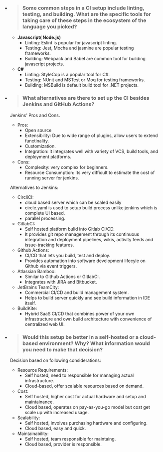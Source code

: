 - > ### Some common steps in a CI setup include linting, testing, and building. What are the specific tools for taking care of these steps in the ecosystem of the language you picked?
    - **Javascript( Node.js)**
        - Linting: Eslint is popular for javascript linting.
        - Testing: Jest, Mocha and jasmine are popular testing frameworks.
        - Building: Webpack and Babel are common tool for building javascript projects.
    - **C#**
        - Linting: StyleCop is a popular tool for C#.
        - Testing: NUnit and MSTest or Moq for testing frameworks.
        - Building: MSBuild is default build tool for .NET projects.

- > ### What alternatives are there to set up the CI besides Jenkins and GitHub Actions?
    Jenkins' Pros and Cons.
    - Pros:
        - Open source
        - Extensibility: Due to wide range of plugins, allow users to extend functinality.
        - Customization.
        - Integration: It integrates well with variety of VCS, build tools, and deployment platforms.
    - Cons:
        - Complexity: very complex for beginners.
        - Resource Consumption: Its very difficult to estimate the cost of running server for jenkins.

    Alternatives to Jenkins:
    - CircliCI:
        - cloud based server which can be scaled easily
        - circle.yaml is used to setup build process unlike jenkins which is complete UI based.
        - parallel processing.
    - GitlabCI:
        - Self hosted platform bulid into Gitlab CI/CD.
        - It provides git repo management through its continuous integration and deployment pipelines, wikis, activity feeds and issue-tracking features.
    - Github Actions:
        - CI/CD that lets you build, test and deploy.
        - Provides automation into software development lifecyle on Github via event triggers.
    - Atlassian Bamboo:
        - Similar to Github Actions or GitlabCI.
        - Integrates with JIRA and Bitbucket.
    - JetBrains TeamCity:
        - Commercial CI/CD and build management system.
        - Helps to build server quickly and see build information in IDE itself.
    - BuildKite:
        - Hybrid SaaS CI/CD that combines power of your own infrastructure and own build architecture with convenience of centralized web UI.

- > ### Would this setup be better in a self-hosted or a cloud-based environment? Why? What information would you need to make that decision?
    Decision based on following considerations:
    - Resource Requirements:
        - Self hosted, need to responsible for managing actual infrastructure.
        - Cloud-based, offer scalable resources based on demand.
    - Cost:
        - Self hosted, higher cost for actual hardware and setup and maintainance.
        - Cloud based, operates on pay-as-you-go model but cost get scale up with increased usage.
    - Scalability:
        - Self hosted, involves purchasing hardware and configuring.
        - Cloud based, easy and quick.
    - Maintainability:
        - Self hosted, team responsible for maintaing.
        - Cloud based, provider is responsible.